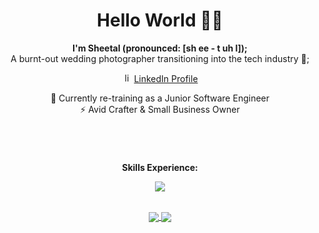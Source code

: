 <div align="center">

# Hello World 👋🏽
<p align="center"><strong>I'm Sheetal (pronounced: [sh ee - t uh l]);</strong><br>A burnt-out wedding photographer transitioning into the tech industry 🤖;</p>


<p>
  <img src="https://skillicons.dev/icons?i=linkedin&theme=light" width="15" height="15" alt="linkedin">
  <a href="https://www.linkedin.com/in/sheetalvarsani" rel="nofollow noreferrer">
    LinkedIn Profile
  </a>
</p>

🌱 Currently re-training as a Junior Software Engineer <br>
⚡ Avid Crafter & Small Business Owner

</div>

#

<div align="center">
  <br>
  <p align="center"><strong>Skills Experience:</strong></p>
  <p align="center">
    <a href="https://skillicons.dev">
      <img src="https://skillicons.dev/icons?i=html,css,js,typescript,react,vscode,bootstrap,mysql,nodejs,py,jest,flask,aws,mongodb,codepen,figma,ps,git,github,java,sass,spring,bash,vite,postman,githubactions&perline=13&theme=dark" />
    </a>
  </p>
  <br>
<a href="https://github.com/anuraghazra/convoychat">
  <img align="center" src="https://github-readme-stats.vercel.app/api?username=sheetalvarsani&show_icons=true" />
</a>
  <a href="https://github.com/sheetalvarsani">
  <img align="center" src="https://github-readme-stats.vercel.app/api/top-langs/?username=sheetalvarsani&hide_progress=true" />
</a>





</div>
